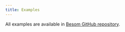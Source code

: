 ```yaml
---
title: Examples
---
```


All examples are available in [Besom GitHub repository](https://github.com/VirtusLab/besom/tree/v0.3.1/examples).